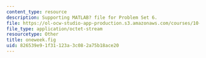 ```yaml
---
content_type: resource
description: Supporting MATLAB? file for Problem Set 6.
file: https://ol-ocw-studio-app-production.s3.amazonaws.com/courses/10-37-chemical-and-biological-reaction-engineering-spring-2007/826539e91f31123a3c082a75b18ace20_oneweek.fig
file_type: application/octet-stream
resourcetype: Other
title: oneweek.fig
uid: 826539e9-1f31-123a-3c08-2a75b18ace20
---
```


